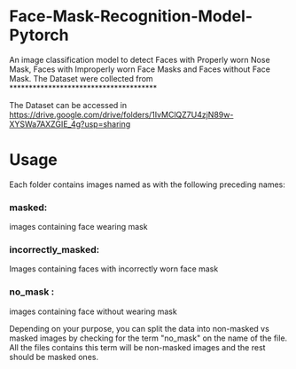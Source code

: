 # Face-Mask-Recognition-Model-Pytorch
An image classification model to detect Faces with Properly worn Nose Mask, Faces with Improperly worn Face Masks and Faces without Face Mask.
The Dataset were collected from **************************************

The Dataset can be accessed in https://drive.google.com/drive/folders/1IvMClQZ7U4zjN89w-XYSWa7AXZGIE_4g?usp=sharing


# Usage
Each folder contains images named as with the following preceding names:

### masked: 
images containing face wearing mask

### incorrectly_masked:
Images containing faces with incorrectly worn face mask


### no_mask : 
images containing face without wearing mask

Depending on your purpose, you can split the data into non-masked vs masked images by checking for the term "no_mask" on the name of the file. All the files contains this term will be non-masked images and the rest should be masked ones.

